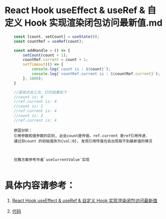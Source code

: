 
React Hook useEffect & useRef & 自定义 Hook 实现渲染闭包访问最新值.md
====

```javascript
    const [count, setCount] = useState(0);
    const countRef = useRef(count);

    const addHandle = () => {
        setCount(count + 1);
        countRef.current = count + 1;
        setTimeout(() => {
            console.log(`count is : ${count}`);
            console.log(`countRef.current is : ${countRef.current}`);
        }, 1000);
    }

    //连续点击三次，打印结果如下
    //count is: 0
    //ref.current is: 4
    //count is: 1
    //ref.current is: 4
    //count is: 2
    //ref.current is: 4
```

```
    原因分析：
    引用参数和值参数的区别, 此处count是传值，ref.current 是ref引用传递.
    通过将count 的初始值改为{val:0}, 发现引用传值也会出现取不到最新值的情况



    优雅方案参考作者`useCurrentValue`实现
    
```

具体内容请参考： 
====

1. [React Hook useEffect & useRef & 自定义 Hook 实现渲染闭包访问最新值](http://www.ptbird.cn/react-hook-useEffect-useRef-current-data.html#comment-1134)

2. [代码](./effect.html)
